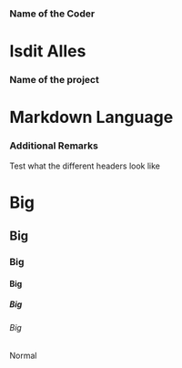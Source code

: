 ### Name of the Coder
# Isdit Alles
### Name of the project
# Markdown Language
### Additional Remarks
Test what the different headers look like
# Big
## Big
### Big
#### Big
##### Big
###### Big
Normal

